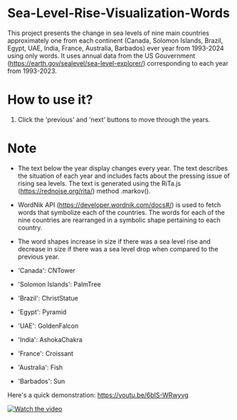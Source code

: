 # Sea-Level-Rise-Visualization-Words
This project presents the change in sea levels of nine main countries approximately one from each continent (Canada, Solomon Islands, Brazil, Egypt, UAE, India, France, Australia, Barbados) ever year from 1993-2024 using only words. It uses annual data from the US Gouvernment (https://earth.gov/sealevel/sea-level-explorer/) corresponding to each year from 1993-2023. 

# How to use it?
1. Click the 'previous' and 'next' buttons to move through the years.

# Note
- The text below the year display changes every year. The text describes the situation of each year and includes facts about the pressing issue of rising sea levels. The text is generated using the RiTa.js (https://rednoise.org/rita/) method .markov(). 
- WordNik API (https://developer.wordnik.com/docs#/) is used to fetch words that symbolize each of the countries. The words for each of the nine countries are rearranged in a symbolic shape pertaining to each country.
- The word shapes increase in size if there was a sea level rise and decrease in size if there was a sea level drop when compared to the previous year. 

- 'Canada': CNTower
- 'Solomon Islands': PalmTree
- 'Brazil': ChristStatue
- 'Egypt': Pyramid
- 'UAE': GoldenFalcon
- 'India': AshokaChakra
- 'France': Croissant
- 'Australia': Fish
- 'Barbados': Sun

Here's a quick demonstration: https://youtu.be/6bIS-WRwyvg

[![Watch the video](https://img.youtube.com/vi/6bIS-WRwyvg/0.jpg)](https://youtu.be/6bIS-WRwyvg)

